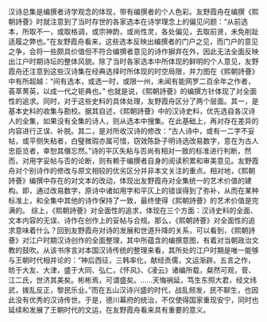 汉诗总集是编撰者诗学观念的体现，带有编撰者的个人色彩。友野霞舟在编撰《熙朝詩薈》时就注意到了当时存世的各家选本在诗学理念上的偏见问题：“从前选本，所取不一，或取格调，或宗神韵，或尚性灵，各处偏见，去取前贤，未免削趾适履之弊也。”在友野霞舟看来，这些选本反映出编撰者的门户之见，而门户的意见之争，会将一些颇具价值但不符合编撰者意见的诗作摒弃在外，因此无法全面反映出江户时期诗坛的整体风貌。除了当时各家选本中所体现的鲜明的个人意见，友野霞舟还注意到这些汉诗集在经典选择时所体现的时空局限，并力图在《熙朝詩薈》中有所超越：“间有选本，或选一时，或限一州，未闻有能网罗二百余年之作者，荟萃菁英，以成一代之钜典也。”
也就是说，《熙朝詩薈》的编撰方针体现了对全面性的追求。同时，对于这些史料的具体处理，友野霞舟区分了两个层面。其一，是基本史料的收集与勘校。据其自述，《熙朝詩薈》中的汉诗史料，优先选自各汉诗人的全集，如果没有全集的诗人，则从选本中搜集。在此基础上，再对存在差异的内容进行正误、补脱。其二，是对所收汉诗的修改：“古人诗中，或有一二字不妥帖，或平侧失粘者，白璧微瑕亦属可惜，窃效陈卧子明诗选改易数字，意在为古人忠臣览者，幸恕其僭忘然。”诗的平仄失粘与否尚有相对一致的标准进行判断，然而，对用字妥帖与否的论断，则有赖于编撰者自身的阅读积累和审美意见。友野霞舟对个别诗作的修改与原文相较的优劣区分并非本文关注的重点。相对地，《熙朝詩薈》编撰中存在的对文本的改动，体现出友野霞舟对全集统一的艺术价值的建构。即，通过改易数字，原诗中诸如用字和平仄上的错误得到了弥补，从而在某种标准上，和全集中其他的诗作保持了一致，最终使得《熙朝詩薈》的艺术价值是完满的。
综上，《熙朝詩薈》对全面性的追求，体现在三个方面：汉诗史料的全面、文本内容的无误、诗作在创作上的妥帖与合规。那么，《熙朝詩薈》对全面性的追求意味着什么？回到友野霞舟对诗的发展和世道升降的关系，可以看到，《熙朝詩薈》对江户时期汉诗创作的全面整理，其中所蕴含的编撰意图，有着对当朝政治文教的鼓吹。从该书序言对本国汉诗传统的整理来看，其所处的江户时期是唯一能够与王朝时代相并论的：“神后西征，三韩率化，献经贡儒，文运渐辟。五言之作，昉于大友、大津，盛于大同、弘仁，《怀风》、《凌云》诸编所载，粲然可观，菅、江二氏，世济其美矣。彬彬焉，可谓盛矣。……天悔祸延，笃生东照大君，经文纬武，拨乱反正，黎民乐业。”而在五山汉诗兴盛的时代，战乱频发，民不聊生，也因此没有优秀的汉诗传世。于是，德川幕府的统治，不仅使得国家重现安宁，同时也延续和发展了王朝时代的文运，在友野霞舟看来具有重要的意义。

